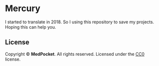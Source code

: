 # Mercury
I started to translate in 2018. So I using this repository to save my projects.
Hoping this can help you.

## License
Copyright © **MedPocket**. All rights reserved.
Licensed under the [CC0](LICENSE) license.
